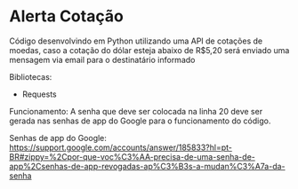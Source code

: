 # Alerta Cotação
Código desenvolvindo em Python utilizando uma API de cotações de moedas, caso a cotação do dólar esteja abaixo de R$5,20 será enviado uma mensagem via email para o destinatário informado

Bibliotecas:
- Requests

Funcionamento:
A senha que deve ser colocada na linha 20 deve ser gerada nas senhas de app do Google para o funcionamento do código.

Senhas de app do Google:
https://support.google.com/accounts/answer/185833?hl=pt-BR#zippy=%2Cpor-que-voc%C3%AA-precisa-de-uma-senha-de-app%2Csenhas-de-app-revogadas-ap%C3%B3s-a-mudan%C3%A7a-da-senha
